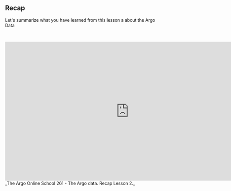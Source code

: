 ## Recap

Let's summarize what you have learned from this lesson a about the Argo Data

&nbsp;&nbsp;
<center>
<iframe width="800" height="450" src="https://www.youtube.com/embed/K5Kh2ztOuUc?si=z8VAtfCrsiJ96fF4&amp;start=1" title="The Argo Online School 261 - The Argo data. Recap Lesson 2." frameborder="0" allow="accelerometer; autoplay; clipboard-write; encrypted-media; gyroscope; picture-in-picture; web-share" referrerpolicy="strict-origin-when-cross-origin" allowfullscreen></iframe>
</center>
_The Argo Online School 261 - The Argo data. Recap Lesson 2._
&nbsp;&nbsp;
